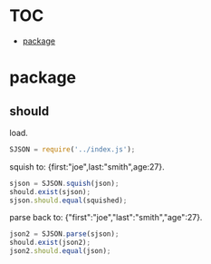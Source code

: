 # TOC
   - [package](#package)
<a name=""></a>
 
<a name="package"></a>
# package
<a name="package-should"></a>
## should
load.

```js
SJSON = require('../index.js');
```

squish to: {first:"joe",last:"smith",age:27}.

```js
sjson = SJSON.squish(json);
should.exist(sjson);
sjson.should.equal(squished);
```

parse back to: {"first":"joe","last":"smith","age":27}.

```js
json2 = SJSON.parse(sjson);
should.exist(json2);
json2.should.equal(json);
```

